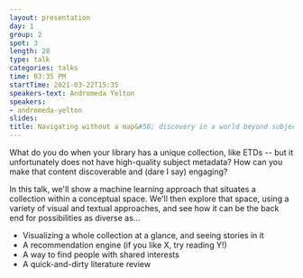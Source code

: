 ```yaml
---
layout: presentation
day: 1
group: 2
spot: 3
length: 20
type: talk
categories: talks
time: 03:35 PM
startTime: 2021-03-22T15:35
speakers-text: Andromeda Yelton
speakers:
- andromeda-yelton
slides: 
title: Navigating without a map&#58; discovery in a world beyond subject access
---
```

<p>What do you do when your library has a unique collection, like ETDs -- but it unfortunately does not have high-quality subject metadata? How can you make that content discoverable and (dare I say) engaging?</p><p></p><p>In this talk, we'll show a machine learning approach that situates a collection within a conceptual space. We'll then explore that space, using a variety of visual and textual approaches, and see how it can be the back end for possibilities as diverse as...</p>
<ul>
  <li>Visualizing a whole collection at a glance, and seeing stories in it</li>
  <li>A recommendation engine (if you like X, try reading Y!)</li>
  <li>A way to find people with shared interests</li>
  <li>A quick-and-dirty literature review</li>
 </ul>
